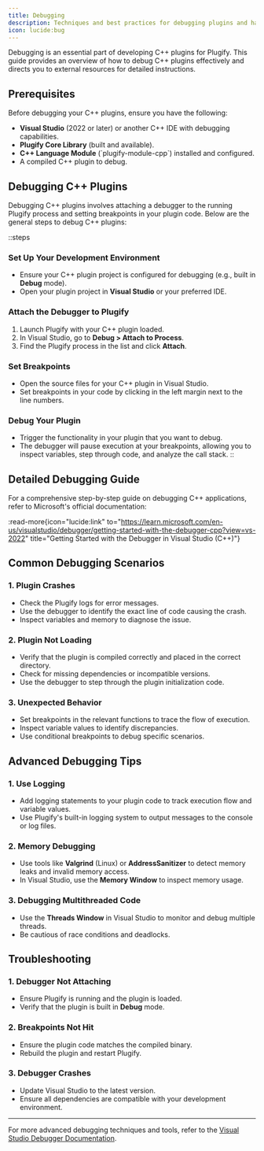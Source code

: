 ```yaml
---
title: Debugging
description: Techniques and best practices for debugging plugins and handling errors in your language module development process.
icon: lucide:bug
---
```


Debugging is an essential part of developing C++ plugins for Plugify. This guide provides an overview of how to debug C++ plugins effectively and directs you to external resources for detailed instructions.

## **Prerequisites**

Before debugging your C++ plugins, ensure you have the following:

- **Visual Studio** (2022 or later) or another C++ IDE with debugging capabilities.
- **Plugify Core Library** (built and available).
- **C++ Language Module** (\`plugify-module-cpp\`) installed and configured.
- A compiled C++ plugin to debug.

## **Debugging C++ Plugins**

Debugging C++ plugins involves attaching a debugger to the running Plugify process and setting breakpoints in your plugin code. Below are the general steps to debug C++ plugins:

::steps
### **Set Up Your Development Environment**
- Ensure your C++ plugin project is configured for debugging (e.g., built in **Debug** mode).
- Open your plugin project in **Visual Studio** or your preferred IDE.

### **Attach the Debugger to Plugify**
1. Launch Plugify with your C++ plugin loaded.
2. In Visual Studio, go to **Debug > Attach to Process**.
3. Find the Plugify process in the list and click **Attach**.

### **Set Breakpoints**
- Open the source files for your C++ plugin in Visual Studio.
- Set breakpoints in your code by clicking in the left margin next to the line numbers.

### **Debug Your Plugin**
- Trigger the functionality in your plugin that you want to debug.
- The debugger will pause execution at your breakpoints, allowing you to inspect variables, step through code, and analyze the call stack.
::

## **Detailed Debugging Guide**

For a comprehensive step-by-step guide on debugging C++ applications, refer to Microsoft's official documentation:

:read-more{icon="lucide:link" to="https://learn.microsoft.com/en-us/visualstudio/debugger/getting-started-with-the-debugger-cpp?view=vs-2022" title="Getting Started with the Debugger in Visual Studio (C++)"}

## **Common Debugging Scenarios**

### **1. Plugin Crashes**
- Check the Plugify logs for error messages.
- Use the debugger to identify the exact line of code causing the crash.
- Inspect variables and memory to diagnose the issue.

### **2. Plugin Not Loading**
- Verify that the plugin is compiled correctly and placed in the correct directory.
- Check for missing dependencies or incompatible versions.
- Use the debugger to step through the plugin initialization code.

### **3. Unexpected Behavior**
- Set breakpoints in the relevant functions to trace the flow of execution.
- Inspect variable values to identify discrepancies.
- Use conditional breakpoints to debug specific scenarios.

## **Advanced Debugging Tips**

### **1. Use Logging**
- Add logging statements to your plugin code to track execution flow and variable values.
- Use Plugify's built-in logging system to output messages to the console or log files.

### **2. Memory Debugging**
- Use tools like **Valgrind** (Linux) or **AddressSanitizer** to detect memory leaks and invalid memory access.
- In Visual Studio, use the **Memory Window** to inspect memory usage.

### **3. Debugging Multithreaded Code**
- Use the **Threads Window** in Visual Studio to monitor and debug multiple threads.
- Be cautious of race conditions and deadlocks.

## **Troubleshooting**

### **1. Debugger Not Attaching**
- Ensure Plugify is running and the plugin is loaded.
- Verify that the plugin is built in **Debug** mode.

### **2. Breakpoints Not Hit**
- Ensure the plugin code matches the compiled binary.
- Rebuild the plugin and restart Plugify.

### **3. Debugger Crashes**
- Update Visual Studio to the latest version.
- Ensure all dependencies are compatible with your development environment.

---

For more advanced debugging techniques and tools, refer to the [Visual Studio Debugger Documentation](https://learn.microsoft.com/en-us/visualstudio/debugger/?view=vs-2022).